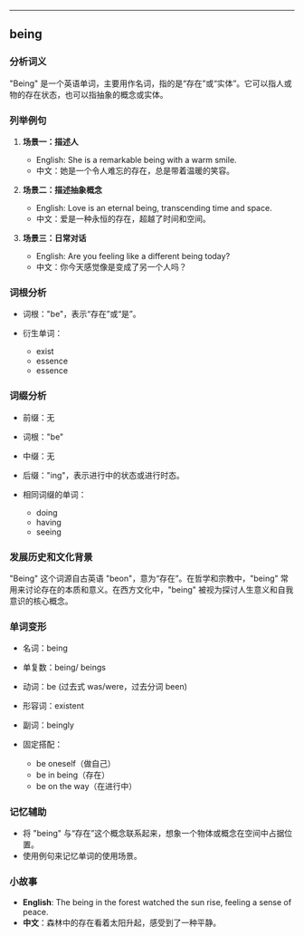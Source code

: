 
---------------
## being
### 分析词义
"Being" 是一个英语单词，主要用作名词，指的是“存在”或“实体”。它可以指人或物的存在状态，也可以指抽象的概念或实体。

### 列举例句
1. **场景一：描述人** 
   - English: She is a remarkable being with a warm smile.
   - 中文：她是一个令人难忘的存在，总是带着温暖的笑容。

2. **场景二：描述抽象概念**
   - English: Love is an eternal being, transcending time and space.
   - 中文：爱是一种永恒的存在，超越了时间和空间。

3. **场景三：日常对话**
   - English: Are you feeling like a different being today?
   - 中文：你今天感觉像是变成了另一个人吗？

### 词根分析
- 词根："be"，表示“存在”或“是”。

- 衍生单词：
  - exist
  - essence
  - essence

### 词缀分析
- 前缀：无
- 词根："be"
- 中缀：无
- 后缀："ing"，表示进行中的状态或进行时态。

- 相同词缀的单词：
  - doing
  - having
  - seeing

### 发展历史和文化背景
"Being" 这个词源自古英语 "beon"，意为“存在”。在哲学和宗教中，"being" 常用来讨论存在的本质和意义。在西方文化中，"being" 被视为探讨人生意义和自我意识的核心概念。

### 单词变形
- 名词：being
- 单复数：being/ beings
- 动词：be (过去式 was/were，过去分词 been)
- 形容词：existent
- 副词：beingly

- 固定搭配：
  - be oneself（做自己）
  - be in being（存在）
  - be on the way（在进行中）

### 记忆辅助
- 将 "being" 与“存在”这个概念联系起来，想象一个物体或概念在空间中占据位置。
- 使用例句来记忆单词的使用场景。

### 小故事
- **English**: The being in the forest watched the sun rise, feeling a sense of peace.
- **中文**：森林中的存在看着太阳升起，感受到了一种平静。

